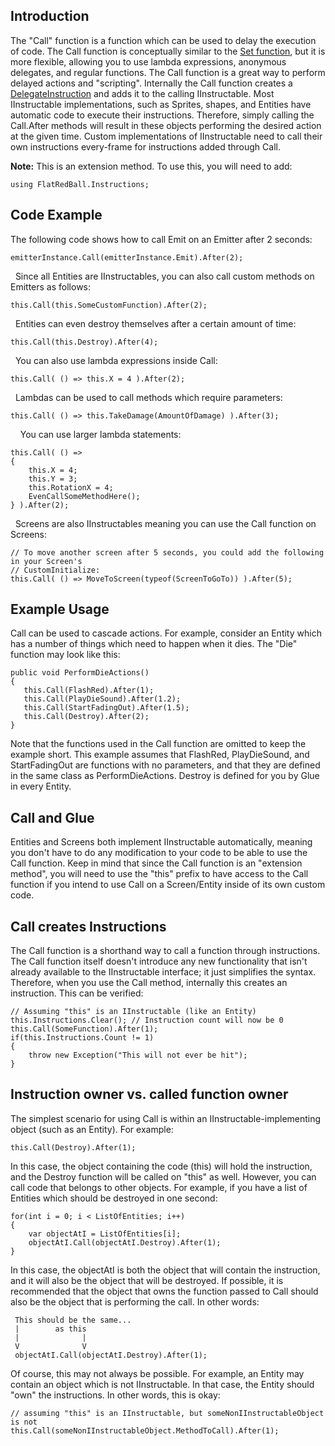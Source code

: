 ## Introduction

The "Call" function is a function which can be used to delay the execution of code. The Call function is conceptually similar to the [Set function](/frb/docs/index.php?title=FlatRedBall.Instructions.IInstructable.Set "FlatRedBall.Instructions.IInstructable.Set"), but it is more flexible, allowing you to use lambda expressions, anonymous delegates, and regular functions. The Call function is a great way to perform delayed actions and "scripting". Internally the Call function creates a [DelegateInstruction](/frb/docs/index.php?title=FlatRedBall.Instructions.DelegateInstruction "FlatRedBall.Instructions.DelegateInstruction") and adds it to the calling IInstructable. Most IInstructable implementations, such as Sprites, shapes, and Entities have automatic code to execute their instructions. Therefore, simply calling the Call.After methods will result in these objects performing the desired action at the given time. Custom implementations of IInstructable need to call their own instructions every-frame for instructions added through Call.

**Note:** This is an extension method. To use this, you will need to add:

    using FlatRedBall.Instructions;

## Code Example

The following code shows how to call Emit on an Emitter after 2 seconds:

    emitterInstance.Call(emitterInstance.Emit).After(2);

  Since all Entities are IInstructables, you can also call custom methods on Emitters as follows:

    this.Call(this.SomeCustomFunction).After(2);

  Entities can even destroy themselves after a certain amount of time:

    this.Call(this.Destroy).After(4);

  You can also use lambda expressions inside Call:

    this.Call( () => this.X = 4 ).After(2);

  Lambdas can be used to call methods which require parameters:

``` lang:c#
this.Call( () => this.TakeDamage(AmountOfDamage) ).After(3);
```

    You can use larger lambda statements:

    this.Call( () => 
    {
        this.X = 4;
        this.Y = 3;
        this.RotationX = 4;
        EvenCallSomeMethodHere();
    } ).After(2);

  Screens are also IInstructables meaning you can use the Call function on Screens:

    // To move another screen after 5 seconds, you could add the following in your Screen's
    // CustomInitialize:
    this.Call( () => MoveToScreen(typeof(ScreenToGoTo)) ).After(5);

## Example Usage

Call can be used to cascade actions. For example, consider an Entity which has a number of things which need to happen when it dies. The "Die" function may look like this:

    public void PerformDieActions()
    {
       this.Call(FlashRed).After(1);
       this.Call(PlayDieSound).After(1.2);
       this.Call(StartFadingOut).After(1.5);
       this.Call(Destroy).After(2);
    }

Note that the functions used in the Call function are omitted to keep the example short. This example assumes that FlashRed, PlayDieSound, and StartFadingOut are functions with no parameters, and that they are defined in the same class as PerformDieActions. Destroy is defined for you by Glue in every Entity.

## Call and Glue

Entities and Screens both implement IInstructable automatically, meaning you don't have to do any modification to your code to be able to use the Call function. Keep in mind that since the Call function is an "extension method", you will need to use the "this" prefix to have access to the Call function if you intend to use Call on a Screen/Entity inside of its own custom code.

## Call creates Instructions

The Call function is a shorthand way to call a function through instructions. The Call function itself doesn't introduce any new functionality that isn't already available to the IInstructable interface; it just simplifies the syntax. Therefore, when you use the Call method, internally this creates an instruction. This can be verified:

    // Assuming "this" is an IInstructable (like an Entity)
    this.Instructions.Clear(); // Instruction count will now be 0
    this.Call(SomeFunction).After(1);
    if(this.Instructions.Count != 1)
    {
        throw new Exception("This will not ever be hit");
    }

## Instruction owner vs. called function owner

The simplest scenario for using Call is within an IInstructable-implementing object (such as an Entity). For example:

    this.Call(Destroy).After(1);

In this case, the object containing the code (this) will hold the instruction, and the Destroy function will be called on "this" as well. However, you can call code that belongs to other objects. For example, if you have a list of Entities which should be destroyed in one second:

    for(int i = 0; i < ListOfEntities; i++)
    {
        var objectAtI = ListOfEntities[i];
        objectAtI.Call(objectAtI.Destroy).After(1);
    }

In this case, the objectAtI is both the object that will contain the instruction, and it will also be the object that will be destroyed. If possible, it is recommended that the object that owns the function passed to Call should also be the object that is performing the call. In other words:

     This should be the same...
     |        as this                
     |              |
     V              V
     objectAtI.Call(objectAtI.Destroy).After(1);

Of course, this may not always be possible. For example, an Entity may contain an object which is not IInstructable. In that case, the Entity should "own" the instructions. In other words, this is okay:

    // assuming "this" is an IInstructable, but someNonIInstructableObject is not
    this.Call(someNonIInstructableObject.MethodToCall).After(1);
